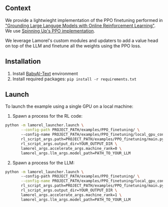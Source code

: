 ## Context
We provide a lightwieght implementation of the PPO finetuning performed in ["Grounding Large Languge Models with Online Reinforcement Learning"](https://arxiv.org/abs/2302.02662).
We use [Spinning Up's PPO implementation](https://github.com/openai/spinningup/tree/master/spinup/algos/pytorch/ppo).

We leverage Lamorel's custom modules and updaters to add a value head on top of the LLM and finetune all the weights using the PPO loss.

## Installation
1. Install [BabyAI-Text](https://github.com/flowersteam/Grounding_LLMs_with_online_RL/tree/main/babyai-text) environment
2. Install required packages: `pip install -r requirements.txt`

## Launch
To launch the example using a single GPU on a local machine:
1. Spawn a process for the RL code:
```bash
python -m lamorel_launcher.launch \
       --config-path PROJECT_PATH/examples/PPO_finetuning/ \ 
       --config-name PROJECT_PATH/examples/PPO_finetuning/local_gpu_config \
       rl_script_args.path=PROJECT_PATH/examples/PPO_finetuning/main.py \
       rl_script_args.output_dir=YOUR_OUTPUT_DIR \
       lamorel_args.accelerate_args.machine_rank=0 \
       lamorel_args.llm_args.model_path=PATH_TO_YOUR_LLM
```

2. Spawn a process for the LLM:
```bash
python -m lamorel_launcher.launch \ 
       --config-path PROJECT_PATH/examples/PPO_finetuning/ \
       --config-name PROJECT_PATH/examples/PPO_finetuning/local_gpu_config \
       rl_script_args.path=PROJECT_PATH/examples/PPO_finetuning/main.py \
       rl_script_args.output_dir=YOUR_OUTPUT_DIR \
       lamorel_args.accelerate_args.machine_rank=1 \
       lamorel_args.llm_args.model_path=PATH_TO_YOUR_LLM
```